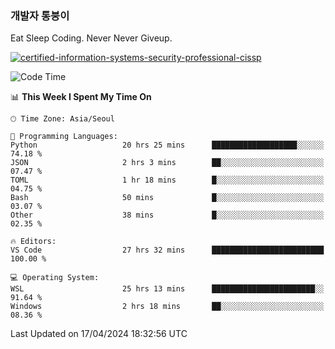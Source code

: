 ### 개발자 통붕이
Eat Sleep Coding.
Never Never Giveup.

[![certified-information-systems-security-professional-cissp](https://user-images.githubusercontent.com/44606727/157613689-acd84ec6-5f8f-4e79-89d9-a8d51f033634.png)](https://www.credly.com/badges/f394a010-85a0-450b-9136-8043af01d71c/public_url)

<!--START_SECTION:waka-->
![Code Time](http://img.shields.io/badge/Code%20Time-2%2C801%20hrs%2035%20mins-blue)

📊 **This Week I Spent My Time On** 

```text
🕑︎ Time Zone: Asia/Seoul

💬 Programming Languages: 
Python                   20 hrs 25 mins      ███████████████████░░░░░░   74.18 % 
JSON                     2 hrs 3 mins        ██░░░░░░░░░░░░░░░░░░░░░░░   07.47 % 
TOML                     1 hr 18 mins        █░░░░░░░░░░░░░░░░░░░░░░░░   04.75 % 
Bash                     50 mins             █░░░░░░░░░░░░░░░░░░░░░░░░   03.07 % 
Other                    38 mins             █░░░░░░░░░░░░░░░░░░░░░░░░   02.35 % 

🔥 Editors: 
VS Code                  27 hrs 32 mins      █████████████████████████   100.00 % 

💻 Operating System: 
WSL                      25 hrs 13 mins      ███████████████████████░░   91.64 % 
Windows                  2 hrs 18 mins       ██░░░░░░░░░░░░░░░░░░░░░░░   08.36 % 
```


 Last Updated on 17/04/2024 18:32:56 UTC
<!--END_SECTION:waka-->
